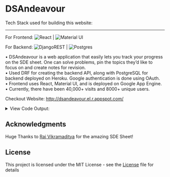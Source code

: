 # DSAndeavour

Tech Stack used for building this website:
<hr/>
For Frontend:
<img alt="React" src="https://img.shields.io/badge/react-%2320232a.svg?style=for-the-badge&logo=react&logoColor=%2361DAFB"/> | <img alt="Material UI" src="https://img.shields.io/badge/materialui-%230081CB.svg?style=for-the-badge&logo=material-ui&logoColor=white"/>

For Backend:
<img alt="DjangoREST" src="https://img.shields.io/badge/DJANGO-REST-ff1709?style=for-the-badge&logo=django&logoColor=white&color=ff1709&labelColor=gray"/> | <img alt="Postgres" src ="https://img.shields.io/badge/postgres-%23316192.svg?style=for-the-badge&logo=postgresql&logoColor=white"/> 


• DSAndeavour is a web application that easily lets you track your progress on the SDE sheet. One can solve problems,
pin the topics they’d like to focus on and create notes for revision.<br>
• Used DRF for creating the backend API, along with PostgreSQL for backend deployed on Heroku. Google authentication is done using OAuth.<br>
• Frontend uses React, Material UI, and is deployed on Google App Engine.<br>
• Currently, there have been 40,000+ visits and 8000+ unique users.<br>

Checkout Website: http://dsandeavour.el.r.appspot.com/

<details>
<summary>
View Code Output:
</summary>
Login/SignUp Page:

<img src="readme-ss/output-1.png"/>
Home Page:

<img src="readme-ss/output-2.png"/>

<img src="readme-ss/output-3.png"/>

</details>

## Acknowledgments

Huge Thanks to [Raj Vikramaditya](https://www.linkedin.com/in/rajarvp/) for the amazing SDE Sheet!

## License

This project is licensed under the MIT License - see the [License](License) file for details
